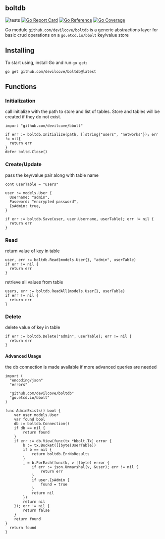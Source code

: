 boltdb
-------
![tests](https://github.com/devilcove/boltdb/actions/workflows/test.yml/badge.svg)
[![Go Report Card](https://goreportcard.com/badge/github.com/devilcove/boltdb?style=flat-square)](https://goreportcard.com/report/github.com/devilcove/boltdb)
[![Go Reference](https://pkg.go.dev/badge/github.com/devilcove/boltdb.svg)](https://pkg.go.dev/github.com/devilcove/boltdb)
[![Go Coverage](https://raw.githubusercontent.com/wiki/devilcove/boltdb/coverage/coverage.svg)](https://raw.githack.com/wiki/devilcove/boltdb/coverage.html)

Go module `github.com/devilcove/boltdb` is a generic abstractions layer for basic crud operations on a `go.etcd.io/bbolt` key/value store

Installing
----------
To start using, install Go and run `go get`:
````
go get github.com/devilcove/boltdb@latest
````
Functions
---------
### Initialization
call initialize with the path to store and list of tables.  Store and tables will be created if they do not exist.
````
import "github.com/devilcove/bbolt"

if err := boltdb.Initialize(path, []string{"users", "networks"}); err != nil{
  return err
}
defer boltd.Close()
````
### Create/Update
pass the key/value pair along with table name
````
cont userTable = "users"

user := models.User {
  Username: "admin",
  Password: "encrypted password",
  IsAdmin: true,
}

if err := boltdb.Save(user, user.Username, userTable); err != nil {
  return err
}
````
 
### Read
return value of key in table
````
user, err := boltdb.Read(models.User{}, "admin", userTable)
if err != nil {
  return err
}
````
retrieve all values from table
````
users, err := boltdb.ReadAll(models.User{}, userTable)
if err != nil {
  return err
}
````
### Delete
delete value of key in table
````
if err := boltdb.Delete("admin", userTable); err != nil {
  return err
}
````
#### Advanced Usage
the db connection is made available if more advanced queries are needed
````
import (
  "encoding/json"
  "errors"

  "github.com/devilcove/boltdb"
  "go.etcd.io/bbolt"
)

func AdminExists() bool {
	var user models.User
	var found bool
	db := boltdb.Connection()
	if db == nil {
		return found
	}
	if err := db.View(func(tx *bbolt.Tx) error {
		b := tx.Bucket([]byte(UserTable))
		if b == nil {
			return boltdb.ErrNoResults
		}
		_ = b.ForEach(func(k, v []byte) error {
			if err := json.Unmarshal(v, &user); err != nil {
				return err
			}
			if user.IsAdmin {
				found = true
			}
			return nil
		})
		return nil
	}); err != nil {
		return false
	}
	return found
}
  return found
}
````  
